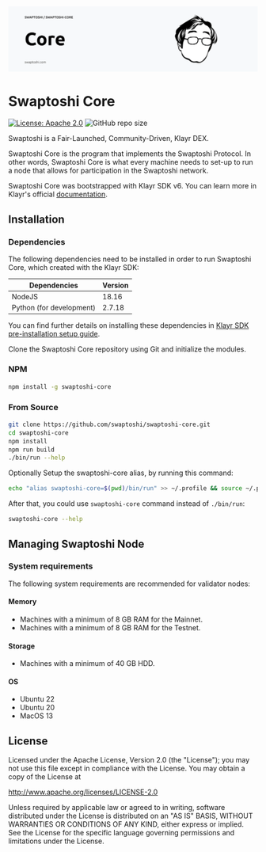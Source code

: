 ![Logo](./docs/assets/swaptoshi-core.png)

# Swaptoshi Core

[![License: Apache 2.0](https://img.shields.io/badge/License-Apache%202.0-blue.svg)](http://www.apache.org/licenses/LICENSE-2.0)
![GitHub repo size](https://img.shields.io/github/repo-size/swaptoshi/swaptoshi-core)

Swaptoshi is a Fair-Launched, Community-Driven, Klayr DEX.

Swaptoshi Core is the program that implements the Swaptoshi Protocol. In other words, Swaptoshi Core is what every machine needs to set-up to run a node that allows for participation in the Swaptoshi network.

Swaptoshi Core was bootstrapped with Klayr SDK v6. You can learn more in Klayr's official [documentation](https://docs.klayr.xyz).

## Installation

### Dependencies

The following dependencies need to be installed in order to run Swaptoshi Core, which created with the Klayr SDK:

| Dependencies             | Version |
| ------------------------ | ------- |
| NodeJS                   | 18.16   |
| Python (for development) | 2.7.18  |

You can find further details on installing these dependencies in [Klayr SDK pre-installation setup guide](https://klayr.xyz/documentation/klayr-core/setup/source.html#source-pre-install).

Clone the Swaptoshi Core repository using Git and initialize the modules.

### NPM

```bash
npm install -g swaptoshi-core
```

### From Source

```bash
git clone https://github.com/swaptoshi/swaptoshi-core.git
cd swaptoshi-core
npm install
npm run build
./bin/run --help
```

Optionally Setup the swaptoshi-core alias, by running this command:

```bash
echo "alias swaptoshi-core=$(pwd)/bin/run" >> ~/.profile && source ~/.profile
```

After that, you could use `swaptoshi-core` command instead of `./bin/run`:

```bash
swaptoshi-core --help
```

## Managing Swaptoshi Node

### System requirements

The following system requirements are recommended for validator nodes:

#### Memory

- Machines with a minimum of 8 GB RAM for the Mainnet.
- Machines with a minimum of 8 GB RAM for the Testnet.

#### Storage

- Machines with a minimum of 40 GB HDD.

#### OS

- Ubuntu 22
- Ubuntu 20
- MacOS 13

## License

Licensed under the Apache License, Version 2.0 (the "License");
you may not use this file except in compliance with the License.
You may obtain a copy of the License at

http://www.apache.org/licenses/LICENSE-2.0

Unless required by applicable law or agreed to in writing, software
distributed under the License is distributed on an "AS IS" BASIS,
WITHOUT WARRANTIES OR CONDITIONS OF ANY KIND, either express or implied.
See the License for the specific language governing permissions and
limitations under the License.
